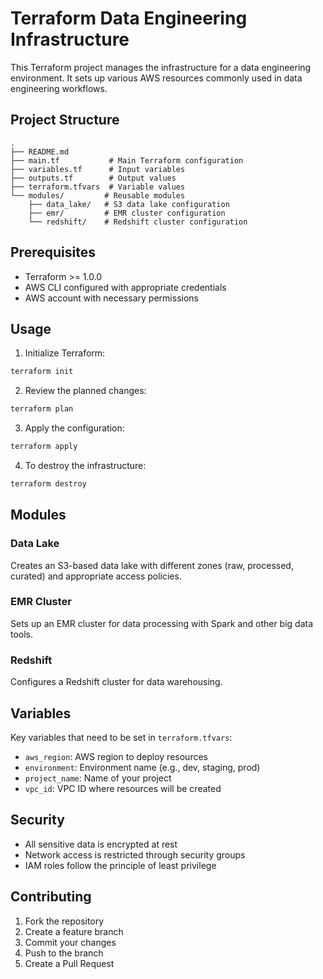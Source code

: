 # Terraform Data Engineering Infrastructure

This Terraform project manages the infrastructure for a data engineering environment. It sets up various AWS resources commonly used in data engineering workflows.

## Project Structure

```
.
├── README.md
├── main.tf           # Main Terraform configuration
├── variables.tf      # Input variables
├── outputs.tf        # Output values
├── terraform.tfvars  # Variable values
└── modules/         # Reusable modules
    ├── data_lake/   # S3 data lake configuration
    ├── emr/         # EMR cluster configuration
    └── redshift/    # Redshift cluster configuration
```

## Prerequisites

- Terraform >= 1.0.0
- AWS CLI configured with appropriate credentials
- AWS account with necessary permissions

## Usage

1. Initialize Terraform:
```bash
terraform init
```

2. Review the planned changes:
```bash
terraform plan
```

3. Apply the configuration:
```bash
terraform apply
```

4. To destroy the infrastructure:
```bash
terraform destroy
```

## Modules

### Data Lake
Creates an S3-based data lake with different zones (raw, processed, curated) and appropriate access policies.

### EMR Cluster
Sets up an EMR cluster for data processing with Spark and other big data tools.

### Redshift
Configures a Redshift cluster for data warehousing.

## Variables

Key variables that need to be set in `terraform.tfvars`:

- `aws_region`: AWS region to deploy resources
- `environment`: Environment name (e.g., dev, staging, prod)
- `project_name`: Name of your project
- `vpc_id`: VPC ID where resources will be created

## Security

- All sensitive data is encrypted at rest
- Network access is restricted through security groups
- IAM roles follow the principle of least privilege

## Contributing

1. Fork the repository
2. Create a feature branch
3. Commit your changes
4. Push to the branch
5. Create a Pull Request 